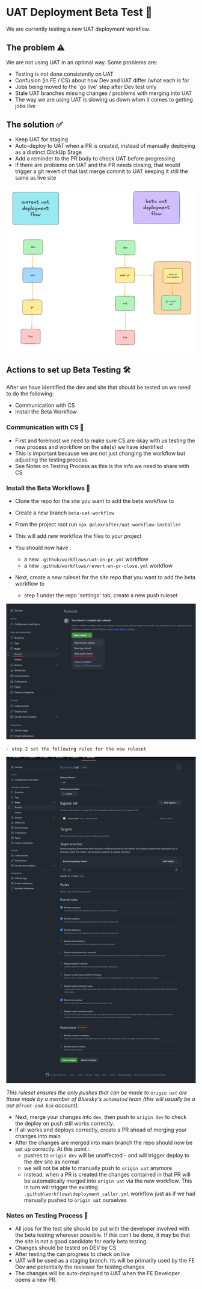 # UAT Deployment Beta Test 🚀

We are currently testing a new UAT deployment workflow.

## The problem ⚠️

We are not using UAT in an optimal way. Some problems are:  

- Testing is not done consistently on UAT
- Confusion (in FE / CS) about how Dev and UAT differ /what each is for
- Jobs being moved to the 'go live' step after Dev test only
- Stale UAT branches missing changes / problems with merging into UAT
- The way we are using UAT is slowing us down when it comes to getting jobs live

## The solution ✅

- Keep UAT for staging
- Auto-deploy to UAT when a PR is created, instead of manually deploying as a distinct ClickUp Stage
- Add a reminder to the PR body to check UAT before progressing
- If there are problems on UAT and the PR needs closing, that would trigger a git revert of that last merge commit to UAT keeping it still the same as live site


![Diagram showing current and beta workflows](./img/uat-current-and-beta-workflows-2.png)

## Actions to set up Beta Testing 🛠️

After we have identified the dev and site that should be tested on we need to do the following: 

- Communication with CS
- Install the Beta Workflow

### Communication with CS 📢

- First and foremost we need to make sure CS are okay with us testing the new process and workflow on the site(s) we have identified
- This is important because we are not just changing the workflow but adjusting the testing process. 
- See Notes on Testing Process as this is the info we need to share with CS
  
### Install the Beta Workflows 💾

- Clone the repo for the site you want to add the beta workflow to
- Create a new branch `beta-uat-workflow`
- From the project root run `npx @alexrafter/uat-workflow-installer`
- This will add new workflow the files to your project
- You should now have : 
	- a new `.github/workflows/uat-on-pr.yml` workflow
	- a new `.github/workflows/revert-on-pr-close.yml` workflow
	
- Next, create a new ruleset for the site repo that you want to add the beta workflow to
  
	- step 1 under the repo 'settings' tab, create a new push ruleset

![screenshot](./img/push-ruleset-1.png)

	- step 2 set the following rules for the new ruleset


![screenshot](./img/push-ruleset-2.png)


*This ruleset ensures the only pushes that can be made to `origin uat` are those made by a member of Bluesky's `automated` team (this will usually be a our `@front-end-bsk` account).*

- Next, merge your changes into `dev`,  then push to `origin dev` to check the deploy on push still works correctly.
- If all works and deploys correctly, create a PR ahead of merging your changes into main
- After the changes are merged into main branch the repo should now be set up correctly. At this point : 
	- pushes to `origin dev` will be unaffected - and will trigger deploy to the dev site as normal
	- we will not be able to manually push to `origin uat` anymore
	- instead, when a PR is created the changes contained in that PR will be automatically merged into `origin uat` via the new workflow. This in turn will trigger the existing `.github\workflows\deployment_caller.yml` workflow just as if we had manually pushed  to `origin uat` ourselves

### Notes on Testing Process 📝
- All jobs for the test site should be put with the developer involved with the beta testing wherever possible. If this can't be done, it may be that the site is not a good candidate for early beta testing.
- Changes should be tested on DEV by CS
- After testing the can progress to check on live
- UAT will be used as a staging branch. Its will be primarily used by the FE Dev and potentially the reviewer for testing changes
- The changes will be auto-deployed to UAT when the FE Developer opens a new PR.